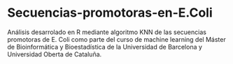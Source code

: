 # Secuencias-promotoras-en-E.Coli

Análisis desarrolado en R mediante algoritmo KNN de las secuencias promotoras de E. Coli como parte del curso de machine learning del Máster de Bioinformática y Bioestadística de la Universidad de Barcelona y Universidad Oberta de Cataluña. 

